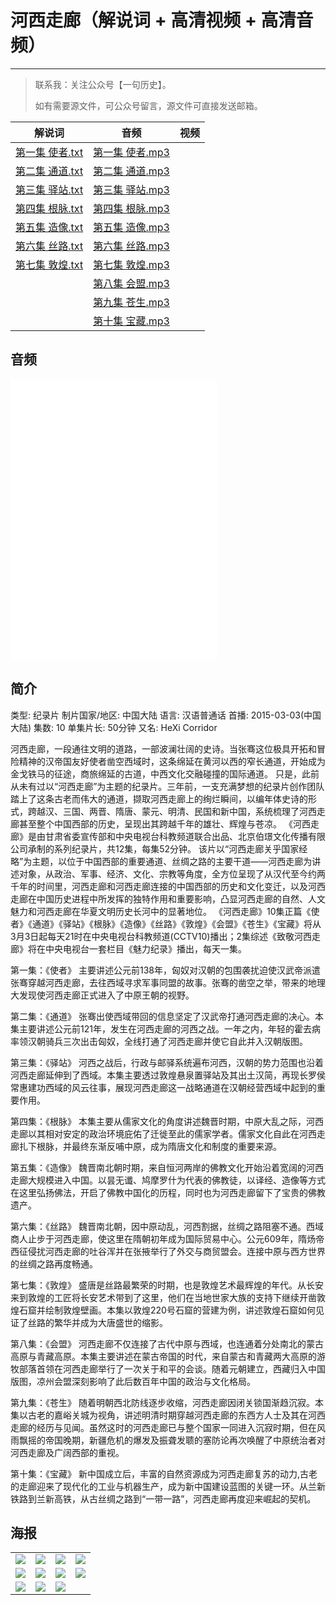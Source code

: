 # 河西走廊（解说词 + 高清视频 + 高清音频）
---
> 联系我：关注公众号【一句历史】。
>
> 如有需要源文件，可公众号留言，源文件可直接发送邮箱。


| 解说词 |音频 |视频 |
| --- |--- |--- |
| [第一集 使者.txt](https://mp.weixin.qq.com/s/5vlijG8ZcB91lfuz4-ELvQ) |[第一集 使者.mp3](https://music.163.com/#/program?id=2067115201) ||
| [第二集 通道.txt](https://mp.weixin.qq.com/s/I34syHPQv-SWpboY0HAA1w) | [第二集 通道.mp3](https://music.163.com/#/program?id=2067115202) ||
| [第三集 驿站.txt](https://mp.weixin.qq.com/s/hf7g3t3Kp6D9w8aSsXerhg) | [第三集 驿站.mp3](https://music.163.com/#/program?id=2067115203) ||
| [第四集 根脉.txt](https://mp.weixin.qq.com/s/pN8LUEpUpf4_s2892uSQbA) |[第四集 根脉.mp3](https://music.163.com/#/program?id=2067115204) ||
| [第五集 造像.txt](https://mp.weixin.qq.com/s/ZKAe1KDMPJfHIwlhG64Eow) |[第五集 造像.mp3](https://music.163.com/#/program?id=2067115205) ||
| [第六集 丝路.txt](https://mp.weixin.qq.com/s/6Uv31V9ZT5U6kYIh0emKzQ) |[第六集 丝路.mp3](https://music.163.com/#/program?id=2067115206) ||
| [第七集 敦煌.txt](https://mp.weixin.qq.com/s/CvdOcx_QXCiKKI8UtPBywg) |[第七集 敦煌.mp3](https://music.163.com/#/program?id=2067115207) ||
| | [第八集 会盟.mp3](https://music.163.com/#/program?id=2067115208) ||
| | [第九集 苍生.mp3](https://music.163.com/#/program?id=2067115209) ||
| | [第十集 宝藏.mp3](https://music.163.com/#/program?id=2067115210) ||

## 音频

<iframe frameborder="no" border="0" marginwidth="0" marginheight="0" width=330 height=450 src="//music.163.com/outchain/player?type=4&id=794740728&auto=1&height=430"></iframe>

## 简介

类型: 纪录片
制片国家/地区: 中国大陆
语言: 汉语普通话
首播: 2015-03-03(中国大陆)
集数: 10
单集片长: 50分钟
又名: HeXi Corridor

河西走廊，一段通往文明的道路，一部波澜壮阔的史诗。当张骞这位极具开拓和冒险精神的汉帝国友好使者凿空西域时，这条绵延在黄河以西的窄长通道，开始成为金戈铁马的征途，商旅绵延的古道，中西文化交融碰撞的国际通道。
只是，此前从未有过以“河西走廊”为主题的纪录片。三年前，一支充满梦想的纪录片创作团队踏上了这条古老而伟大的通道，撷取河西走廊上的绚烂瞬间，以编年体史诗的形式，跨越汉、三国、两晋、隋唐、蒙元、明清、民国和新中国，系统梳理了河西走廊甚至整个中国西部的历史，呈现出其跨越千年的雄壮、辉煌与苍凉。
《河西走廊》是由甘肃省委宣传部和中央电视台科教频道联合出品、北京伯璟文化传播有限公司承制的系列纪录片，共12集，每集52分钟。
该片以“河西走廊关乎国家经略”为主题，以位于中国西部的重要通道、丝绸之路的主要干道——河西走廊为讲述对象，从政治、军事、经济、文化、宗教等角度，全方位呈现了从汉代至今约两千年的时间里，河西走廊和河西走廊连接的中国西部的历史和文化变迁，以及河西走廊在中国历史进程中所发挥的独特作用和重要影响，凸显河西走廊的自然、人文魅力和河西走廊在华夏文明历史长河中的显著地位。
《河西走廊》10集正篇《使者》《通道》《驿站》《根脉》《造像》《丝路》《敦煌》《会盟》《苍生》《宝藏》将从3月3日起每天21时在中央电视台科教频道(CCTV10)播出；2集综述《致敬河西走廊》将在中央电视台一套栏目《魅力纪录》播出，每天一集。

第一集：《使者》
主要讲述公元前138年，匈奴对汉朝的包围袭扰迫使汉武帝派遣张骞穿越河西走廊，去往西域寻求军事同盟的故事。张骞的凿空之举，带来的地理大发现使河西走廊正式进入了中原王朝的视野。

第二集：《通道》
张骞出使西域带回的信息坚定了汉武帝打通河西走廊的决心。本集主要讲述公元前121年，发生在河西走廊的河西之战。一年之内，年轻的霍去病率领汉朝骑兵三次出击匈奴，全线打通了河西走廊并使它自此并入汉朝版图。

第三集：《驿站》
河西之战后，行政与邮驿系统遍布河西，汉朝的势力范围也沿着河西走廊延伸到了西域。本集主要透过敦煌悬泉置驿站及其出土汉简，再现长罗侯常惠建功西域的风云往事，展现河西走廊这一战略通道在汉朝经营西域中起到的重要作用。

第四集：《根脉》
本集主要从儒家文化的角度讲述魏晋时期，中原大乱之际，河西走廊以其相对安定的政治环境庇佑了迁徙至此的儒家学者。儒家文化自此在河西走廊扎下根脉，并最终东渐反哺中原，成为隋唐文化和制度的重要来源。

第五集：《造像》
魏晋南北朝时期，来自恒河两岸的佛教文化开始沿着宽阔的河西走廊大规模进入中国。以昙无谶、鸠摩罗什为代表的佛教徒，以译经、造像等方式在这里弘扬佛法，开启了佛教中国化的历程，同时也为河西走廊留下了宝贵的佛教遗产。

第六集：《丝路》
魏晋南北朝，因中原动乱，河西割据，丝绸之路阻塞不通。西域商人止步于河西走廊，使这里在隋朝初年成为国际贸易中心。公元609年，隋炀帝西征侵扰河西走廊的吐谷浑并在张掖举行了外交与商贸盟会。连接中原与西方世界的丝绸之路再度畅通。

第七集：《敦煌》
盛唐是丝路最繁荣的时期，也是敦煌艺术最辉煌的年代。从长安来到敦煌的工匠将长安艺术带到了这里，他们在当地世家大族的支持下继续开凿敦煌石窟并绘制敦煌壁画。本集以敦煌220号石窟的营建为例，讲述敦煌石窟如何见证了丝路的繁华并成为大唐盛世的缩影。

第八集：《会盟》
河西走廊不仅连接了古代中原与西域，也连通着分处南北的蒙古高原与青藏高原。本集主要讲述在蒙古帝国的时代，来自蒙古和青藏两大高原的游牧部落首领在河西走廊举行了一次关于和平的会谈。随着元朝建立，西藏归入中国版图，凉州会盟深刻影响了此后数百年中国的政治与文化格局。

第九集：《苍生》
随着明朝西北防线逐步收缩，河西走廊因闭关锁国渐趋沉寂。本集以古老的嘉峪关城为视角，讲述明清时期穿越河西走廊的东西方人士及其在河西走廊的经历与见闻。虽然这时的河西走廊已与整个国家一同进入沉寂时期，但在风雨飘摇的帝国晚期，新疆危机的爆发及振聋发聩的塞防论再次唤醒了中原统治者对河西走廊及广阔西部的重视。

第十集：《宝藏》
新中国成立后，丰富的自然资源成为河西走廊复苏的动力,古老的走廊迎来了现代化的工业与机器生产，成为新中国建设蓝图的关键一环。从兰新铁路到兰新高铁，从古丝绸之路到“一带一路”，河西走廊再度迎来崛起的契机。

## 海报
|  |  |  |  |
| --- |--- |--- |--- |
|  ![](https://tva1.sinaimg.cn/large/007S8ZIlly1geq40ivingj30m80xcjxr.jpg)| ![](https://tva1.sinaimg.cn/large/007S8ZIlly1geq41ak8dkj30sg13u48i.jpg) | ![](https://tva1.sinaimg.cn/large/007S8ZIlly1geq41a8e87j30sg13u48g.jpg) |![](https://tva1.sinaimg.cn/large/007S8ZIlly1geq41a22bwj30sg13u114.jpg)  |
| ![](https://tva1.sinaimg.cn/large/007S8ZIlly1geq419vk1zj30sg13uqd6.jpg) | ![](https://tva1.sinaimg.cn/large/007S8ZIlly1geq419kx0gj30sg13utzz.jpg) |  ![](https://tva1.sinaimg.cn/large/007S8ZIlly1geq4199m32j30sg13uwvq.jpg)| ![](https://tva1.sinaimg.cn/large/007S8ZIlly1geq4192rytj30sg13u4g6.jpg) |
| ![](https://tva1.sinaimg.cn/large/007S8ZIlly1geq418uaspj30sg13uqc8.jpg) |  ![](https://tva1.sinaimg.cn/large/007S8ZIlly1geq418m8emj30sg13u125.jpg)|![](https://tva1.sinaimg.cn/large/007S8ZIlly1geq4180yxaj30sg13ugu2.jpg)  |  |